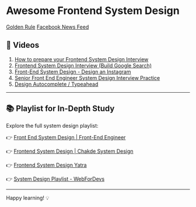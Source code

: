 # Awesome Frontend System Design

[Golden Rule](Golden-Rule.md)
[Facebook News Feed](Facebook-News-Feed.md)

## 🎥 Videos

1. [How to prepare your Frontend System Design Interview](https://www.youtube.com/watch?v=JhcW0fuR_ig)
2. [Frontend System Design Interview (Build Google Search)](https://www.youtube.com/watch?v=jVMqj8A7Fpk)
3. [Front-End System Design - Design an Instagram](https://www.youtube.com/watch?v=LCnkSLRJRwM)
4. [Senior Front End Engineer System Design Interview Practice](https://www.youtube.com/watch?v=RJOEJ4ghTP4)
5. [Design Autocomplete / Typeahead](https://www.youtube.com/watch?v=Ntmy-z-b4pk)

---

## 📚 Playlist for In-Depth Study

Explore the full system design playlist:

👉 [Front End System Design | Front-End Engineer](https://www.youtube.com/playlist?list=PLI9W87-Dqn7j_x6QtR6sUjycJR7nQLBqT)

👉 [Frontend System Design | Chakde System Design](https://www.youtube.com/playlist?list=PL4CFloQ4GGWICE0Tz6iXKfN3XWkXRlboU)

👉 [Frontend System Design Yatra ](https://www.youtube.com/playlist?list=PLe3J6mZBq1xVDr297Yg0p1SHbdj_Oceld)

👉 [System Design Playlist - WebForDevs](https://www.youtube.com/playlist?list=PL2M5yZr78G0rkhHnEhH7kQuhJ8akiLOnT)

---

Happy learning! 💡
